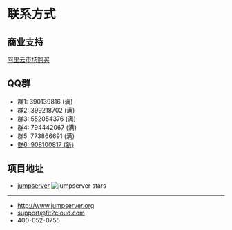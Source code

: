 # 联系方式

## 商业支持


[阿里云市场购买][aliyun]

## QQ群

- 群1: 390139816 (满)
- 群2: 399218702 (满)
- 群3: 552054376 (满)
- 群4: 794442067 (满)
- 群5: 773866691 (满)
- [群6: 908100817 (新)][6群]

## 项目地址

- [jumpserver][jumpserver] ![jumpserver stars][jumpserver stars]

---

- http://www.jumpserver.org
- support@fit2cloud.com
- 400-052-0755

[aliyun]: https://market.aliyun.com/products/53690006/cmgj026011.html
[6群]: https://shang.qq.com/wpa/qunwpa?idkey=7156e710f7087c5f20e29bcdb5951743956837c71bc7ed8557a5215daab2725b
[jumpserver]: https://github.com/jumpserver/jumpserver
[jumpserver stars]: https://img.shields.io/github/stars/jumpserver/jumpserver.svg
